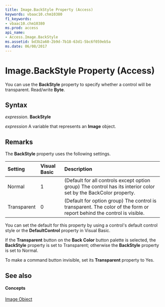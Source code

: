 ```yaml
---
title: Image.BackStyle Property (Access)
keywords: vbaac10.chm10380
f1_keywords:
- vbaac10.chm10380
ms.prod: access
api_name:
- Access.Image.BackStyle
ms.assetid: bd3b2a60-2b9d-7b18-63d1-5bc6f059eb5a
ms.date: 06/08/2017
---
```



# Image.BackStyle Property (Access)

You can use the **BackStyle** property to specify whether a control will be transparent. Read/write **Byte**.


## Syntax

 _expression_. **BackStyle**

 _expression_ A variable that represents an **Image** object.


## Remarks

The **BackStyle** property uses the following settings.



|**Setting**|**Visual Basic**|**Description**|
|:-----|:-----|:-----|
|Normal|1|(Default for all controls except option group) The control has its interior color set by the BackColor property.|
|Transparent|0|(Default for option group) The control is transparent. The color of the form or report behind the control is visible.|
You can set the default for this property by using a control's default control style or the **DefaultControl** property in Visual Basic.

If the **Transparent** button on the **Back Color** button palette is selected, the **BackStyle** property is set to Transparent; otherwise the **BackStyle** property is set to Normal.

To make a command button invisible, set its **Transparent** property to Yes.


## See also


#### Concepts


[Image Object](image-object-access.md)

